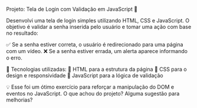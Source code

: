  Projeto: Tela de Login com Validação em JavaScript 🔐

Desenvolvi uma tela de login simples utilizando HTML, CSS e JavaScript. O objetivo é validar a senha inserida pelo usuário e tomar uma ação com base no resultado:

✅ Se a senha estiver correta, o usuário é redirecionado para uma página com um vídeo.
❌ Se a senha estiver errada, um alerta aparece informando o erro.

📌 Tecnologias utilizadas:
🔹 HTML para a estrutura da página
🔹 CSS para o design e responsividade
🔹 JavaScript para a lógica de validação

💡 Esse foi um ótimo exercício para reforçar a manipulação do DOM e eventos no JavaScript. O que achou do projeto? Alguma sugestão para melhorias?
